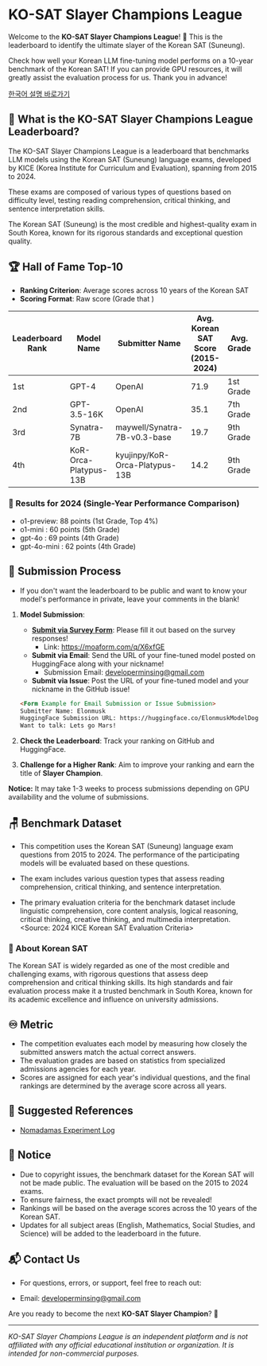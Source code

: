 # KO-SAT Slayer Champions League

Welcome to the **KO-SAT Slayer Champions League**! 🚀 This is the leaderboard to identify the ultimate slayer of the Korean SAT (Suneung). 

Check how well your Korean LLM fine-tuning model performs on a 10-year benchmark of the Korean SAT! If you can provide GPU resources, it will greatly assist the evaluation process for us. Thank you in advance!

[한국어 설명 바로가기](https://github.com/minsing-jin/KO-SAT_Slayer_Champions_League/blob/main/Korean_README.md)

## 🎯 What is the KO-SAT Slayer Champions League Leaderboard?

The KO-SAT Slayer Champions League is a leaderboard that benchmarks LLM models using the Korean SAT (Suneung) language exams, developed by KICE (Korea Institute for Curriculum and Evaluation), spanning from 2015 to 2024. 

These exams are composed of various types of questions based on difficulty level, testing reading comprehension, critical thinking, and sentence interpretation skills.

The Korean SAT (Suneung) is the most credible and highest-quality exam in South Korea, known for its rigorous standards and exceptional question quality.

## 🏆 Hall of Fame Top-10

- **Ranking Criterion**: Average scores across 10 years of the Korean SAT
- **Scoring Format**: Raw score (Grade that )

| Leaderboard Rank | Model Name            | Submitter Name                 | Avg. Korean SAT Score (2015-2024) | Avg. Grade | 2024 SAT | 2023 SAT | 2022 SAT | 2021 SAT | 2020 SAT | 2019 SAT | 2018 SAT | 2017 SAT  | 2016 SAT | 2015 SAT | URL                                                           |
|-------------------|-----------------------|--------------------------------|-----------------------------------|------------|:--------:|:--------:|:--------:|:--------:|:--------:|:--------:|:--------:|:---------:|:--------:|:--------:|---------------------------------------------------------------|
| 1st               | GPT-4                 | OpenAI                         | 71.9                              | 1st Grade   |  62(4)    |  83(3)    |  62(4)    |  56(5)    |  74(4)    |  72(3)    |  82(3)    |  66(5)    |  84(3)    |  78(4)    | [Link](https://openai.com/)                                   |
| 2nd               | GPT-3.5-16K           | OpenAI                         | 35.1                              | 7th Grade   |  26(7)    |  46(5)    |  44(6)    |  24(8)    |  35(7)    |  31(7)    |  37(7)    |  32(8)    |  44(7)    |  32(8)    | [Link](https://openai.com/)                                   |
| 3rd               | Synatra-7B            | maywell/Synatra-7B-v0.3-base   | 19.7                              | 9th Grade   |  13(9)    |  22(8)    |  22(8)    |  15(9)    |  19(9)    |  21(9)    |  24(8)    |  20(9)    |  16(9)    |  25(9)    | [Link](https://huggingface.co/maywell/Synatra-7B-v0.3-base)   |
| 4th               | KoR-Orca-Platypus-13B | kyujinpy/KoR-Orca-Platypus-13B | 14.2                              | 9th Grade   |  11(9)    |  17(9)    |  19(9)    |  7(9)     |  11(9)    |  13(9)    |  11(9)    |  15(9)    |  17(9)    |  21(9)    | [Link](https://huggingface.co/kyujinpy/KoR-Orca-Platypus-13B) |

### 📗 Results for 2024 (Single-Year Performance Comparison)

- o1-preview: 88 points (1st Grade, Top 4%)
- o1-mini : 60 points (5th Grade)
- gpt-4o : 69 points (4th Grade)
- gpt-4o-mini : 62 points (4th Grade)

## 🏅 Submission Process

- If you don't want the leaderboard to be public and want to know your model's performance in private, leave your comments in the blank!

1. **Model Submission**:
   - **[Submit via Survey Form](https://moaform.com/q/X6xfGE)**: Please fill it out based on the survey responses!
     - Link: https://moaform.com/q/X6xfGE
   - **Submit via Email**: Send the URL of your fine-tuned model posted on HuggingFace along with your nickname!
     - Submission Email: developerminsing@gmail.com
   - **Submit via Issue**: Post the URL of your fine-tuned model and your nickname in the GitHub issue!
    ```markdown
   <Form Example for Email Submission or Issue Submission>
    Submitter Name: Elonmusk
    HuggingFace Submission URL: https://huggingface.co/ElonmuskModelDogeletsgo
    Want to talk: Lets go Mars!
    ```
2. **Check the Leaderboard**: Track your ranking on GitHub and HuggingFace.
    
3. **Challenge for a Higher Rank**: Aim to improve your ranking and earn the title of **Slayer Champion**.

**Notice:** It may take 1-3 weeks to process submissions depending on GPU availability and the volume of submissions.

## 🪑 Benchmark Dataset

- This competition uses the Korean SAT (Suneung) language exam questions from 2015 to 2024. The performance of the participating models will be evaluated based on these questions.
  
- The exam includes various question types that assess reading comprehension, critical thinking, and sentence interpretation. 

- The primary evaluation criteria for the benchmark dataset include linguistic comprehension, core content analysis, logical reasoning, critical thinking, creative thinking, and multimedia interpretation.
  <Source: 2024 KICE Korean SAT Evaluation Criteria>


### 🙋‍ About Korean SAT
The Korean SAT is widely regarded as one of the most credible and challenging exams, with rigorous questions that assess deep comprehension and critical thinking skills.
Its high standards and fair evaluation process make it a trusted benchmark in South Korea, known for its academic excellence and influence on university admissions.

## ♾️ Metric

- The competition evaluates each model by measuring how closely the submitted answers match the actual correct answers.
- The evaluation grades are based on statistics from specialized admissions agencies for each year.
- Scores are assigned for each year's individual questions, and the final rankings are determined by the average score across all years.

## 📗 Suggested References

- [Nomadamas Experiment Log](https://github.com/NomaDamas/KICE_slayer_AI_Korean?tab=readme-ov-file#5-%ED%98%95%EC%8B%9D-%EC%A7%80%EC%A0%95-%ED%94%84%EB%A1%AC%ED%94%84%ED%8A%B8)

## 📰 Notice

- Due to copyright issues, the benchmark dataset for the Korean SAT will not be made public. The evaluation will be based on the 2015 to 2024 exams.
- To ensure fairness, the exact prompts will not be revealed!
- Rankings will be based on the average scores across the 10 years of the Korean SAT.
- Updates for all subject areas (English, Mathematics, Social Studies, and Science) will be added to the leaderboard in the future.

## 📬 Contact Us

- For questions, errors, or support, feel free to reach out:

- Email: developerminsing@gmail.com

Are you ready to become the next **KO-SAT Slayer Champion**? 💪

---

_KO-SAT Slayer Champions League is an independent platform and is not affiliated with any official educational institution or organization. It is intended for non-commercial purposes._